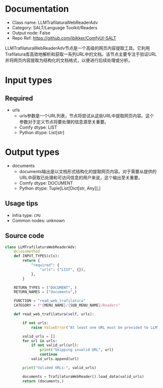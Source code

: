 
# Documentation
- Class name: LLMTrafilaturaWebReaderAdv
- Category: SALT/Language Toolkit/Readers
- Output node: False
- Repo Ref: https://github.com/jbikker/ComfyUI-SALT

LLMTrafilaturaWebReaderAdv节点是一个高级的网页内容提取工具。它利用Trafilatura库高效地解析和获取一系列URL中的文档。该节点主要专注于验证URL并将网页内容提取为结构化的文档格式，以便进行后续处理或分析。

# Input types
## Required
- urls
    - urls参数是一个URL列表，节点将尝试从这些URL中提取网页内容。这个参数对于定义节点将要处理的信息源至关重要。
    - Comfy dtype: LIST
    - Python dtype: List[str]

# Output types
- documents
    - documents输出是以文档形式结构化的提取网页内容。对于需要从提供的URL中获取已处理和可访问信息的用户来说，这个输出至关重要。
    - Comfy dtype: DOCUMENT
    - Python dtype: Tuple[List[Dict[str, Any]],]


## Usage tips
- Infra type: `CPU`
- Common nodes: unknown


## Source code
```python
class LLMTrafilaturaWebReaderAdv:
    @classmethod
    def INPUT_TYPES(cls):
        return {
            "required": {
                "urls": ("LIST", {}),
            },
        }

    RETURN_TYPES = ("DOCUMENT", )
    RETURN_NAMES = ("documents",)

    FUNCTION = "read_web_trafilatura"
    CATEGORY = f"{MENU_NAME}/{SUB_MENU_NAME}/Readers"

    def read_web_trafilatura(self, urls):

        if not urls:
            raise ValueError("At least one URL must be provided to LLMTrafilaturaWebReaderAdv")

        valid_urls = []
        for url in urls:
            if not valid_url(url):
                print("Skipping invalid URL", url)
                continue
            valid_urls.append(url)

        print("Valided URLs:", valid_urls)

        documents = TrafilaturaWebReader().load_data(valid_urls)
        return (documents,)

```
